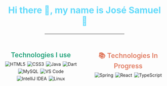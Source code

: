 <div align="center">

<h1 style="font-weight: bold; color: #61dafb;">
  Hi there 👋, my name is José Samuel 🚀
</h1>

<hr style="width: 50%; margin: 1.5rem auto;" />

<div style="display: flex; justify-content: center; gap: 3rem; flex-wrap: wrap; max-width: 800px; margin: 0 auto;">

  <div style="flex: 1; min-width: 200px;">
    <h2 style="color: #21a179; font-weight: 600; margin-bottom: 0.5rem;">
      Technologies I use
    </h2>
    <div style="display: flex; flex-wrap: wrap; gap: 6px; justify-content: center;">
      <img alt="HTML5" src="https://img.shields.io/badge/-HTML5-E34F26?style=flat&logo=html5&logoColor=white&logoWidth=20" />
      <img alt="CSS3" src="https://img.shields.io/badge/-CSS3-1572B6?style=flat&logo=css3&logoColor=white&logoWidth=20" />
      <img alt="Java" src="https://img.shields.io/badge/-Java-ED8B00?style=flat&logo=openjdk&logoColor=white&logoWidth=20" />
      <img alt="Dart" src="https://img.shields.io/badge/-Dart-0175C2?style=flat&logo=dart&logoColor=white&logoWidth=20" />
      <img alt="MySQL" src="https://img.shields.io/badge/-MySQL-4479A1?style=flat&logo=mysql&logoColor=white&logoWidth=20" />
      <img alt="VS Code" src="https://img.shields.io/badge/-VS_Code-0078D4?style=flat&logo=visual-studio-code&logoColor=white&logoWidth=20" />
      <img alt="IntelliJ IDEA" src="https://img.shields.io/badge/-IntelliJ-000000?style=flat&logo=intellij-idea&logoColor=white&logoWidth=20" />
      <img alt="Linux" src="https://img.shields.io/badge/-Linux-FCC624?style=flat&logo=linux&logoColor=black&logoWidth=20" />
    </div>
  </div>

  <div style="flex: 1; min-width: 200px;">
    <h2 style="color: #e07a5f; font-weight: 600; margin-bottom: 0.5rem;">
      📚 Technologies In Progress
    </h2>
    <div style="display: flex; flex-wrap: wrap; gap: 6px; justify-content: center;">
      <img alt="Spring" src="https://img.shields.io/badge/-Spring-6DB33F?style=flat&logo=spring&logoColor=white&logoWidth=20" />
      <img alt="React" src="https://img.shields.io/badge/-React-61DAFB?style=flat&logo=react&logoColor=black&logoWidth=20" />
      <img alt="TypeScript" src="https://img.shields.io/badge/-TypeScript-3178C6?style=flat&logo=typescript&logoColor=white&logoWidth=20" />
    </div>
  </div>

</div>

<p style="margin-top: 1.5rem; font-style: italic; color: #999; max-width:
